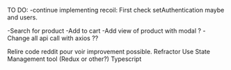TO DO:
-continue implementing recoil:  First check setAuthentication maybe and users.



-Search for product
-Add to cart
-Add view of product with modal ?
-Change all api call with axios ??

Relire code reddit pour voir improvement possible.
Refractor
Use State Management tool (Redux or other?)
Typescript

